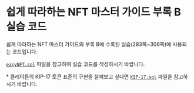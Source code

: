 # 쉽게 따라하는 NFT 마스터 가이드 부록 B 실습 코드

쉽게 따라하는 NFT 마스터 가이드의 부록 B에 수록된 실습(283쪽~306쪽)에 사용되는 코드입니다.

[`easyNFT.sol`](easyNFT.sol) 파일을 참고하여 실습 코드를 작성하시기 바랍니다.

\* 클레이튼의 KIP-17 토큰 표준의 구현을 살펴보고 싶다면 [`KIP-17.sol`](KIP-17.sol) 파일을 참고하시기 바랍니다.